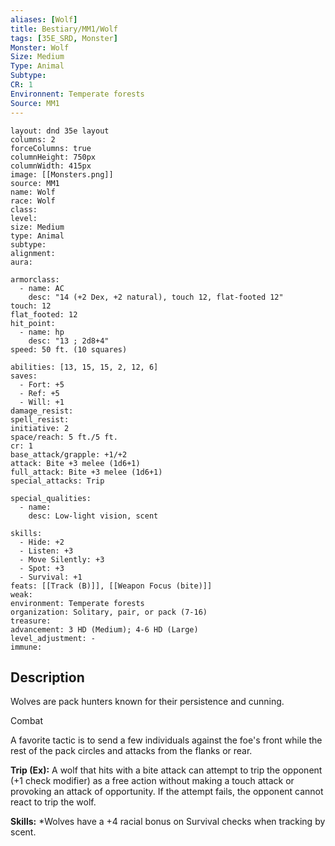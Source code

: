 ```yaml
---
aliases: [Wolf]
title: Bestiary/MM1/Wolf
tags: [35E_SRD, Monster]
Monster: Wolf
Size: Medium
Type: Animal
Subtype: 
CR: 1
Environnent: Temperate forests
Source: MM1
---
```


```statblock
layout: dnd 35e layout
columns: 2
forceColumns: true
columnHeight: 750px
columnWidth: 415px
image: [[Monsters.png]]
source: MM1
name: Wolf
race: Wolf
class: 
level: 
size: Medium
type: Animal
subtype: 
alignment: 
aura: 

armorclass:
  - name: AC
    desc: "14 (+2 Dex, +2 natural), touch 12, flat-footed 12"
touch: 12
flat_footed: 12
hit_point:
  - name: hp
    desc: "13 ; 2d8+4"
speed: 50 ft. (10 squares)

abilities: [13, 15, 15, 2, 12, 6]
saves:
  - Fort: +5
  - Ref: +5
  - Will: +1
damage_resist: 
spell_resist: 
initiative: 2
space/reach: 5 ft./5 ft.
cr: 1
base_attack/grapple: +1/+2
attack: Bite +3 melee (1d6+1)
full_attack: Bite +3 melee (1d6+1)
special_attacks: Trip

special_qualities:
  - name: 
    desc: Low-light vision, scent

skills:
  - Hide: +2
  - Listen: +3
  - Move Silently: +3
  - Spot: +3
  - Survival: +1
feats: [[Track (B)]], [[Weapon Focus (bite)]]
weak: 
environment: Temperate forests
organization: Solitary, pair, or pack (7-16)
treasure: 
advancement: 3 HD (Medium); 4-6 HD (Large)
level_adjustment: -
immune: 
```

## Description

<p>Wolves are pack hunters known for their persistence and cunning.</p>
<p>Combat</p>
<p>A favorite tactic is to send a few individuals against the foe's front while the rest of the pack circles and attacks from the flanks or rear.</p>
<p>
            <b>Trip (Ex):</b> A wolf that hits with a bite attack can attempt to trip the opponent (+1 check modifier) as a free action without making a touch attack or provoking an attack of opportunity. If the attempt fails, the opponent cannot react to trip the wolf.</p>
<p>
            <b>Skills:</b> *Wolves have a +4 racial bonus on Survival checks when tracking by scent.</p>